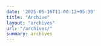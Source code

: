 ```yaml
---
date: '2025-05-16T11:00:12+05:30'
title: "Archive"
layout: "archives"
url: "/archives/"
summary: archives
---
```

